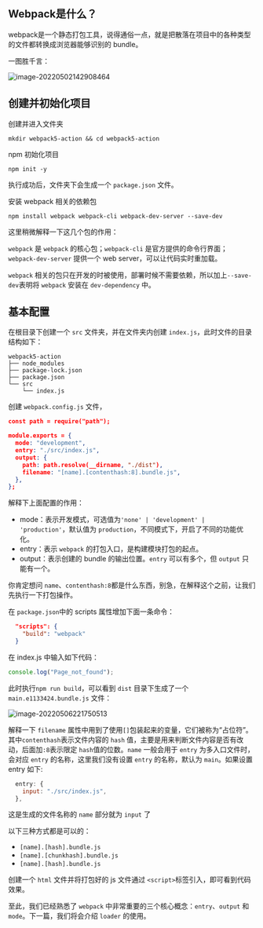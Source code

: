 ## Webpack是什么？

webpack是一个静态打包工具，说得通俗一点，就是把散落在项目中的各种类型的文件都转换成浏览器能够识别的 bundle。

一图胜千言：

![image-20220502142908464](https://cdn.jsdelivr.net/gh/qulingyuan/ly_picture@master/img/202205061903205.png)

## 创建并初始化项目

创建并进入文件夹

```shell
mkdir webpack5-action && cd webpack5-action
```

npm 初始化项目

```shell
npm init -y
```

执行成功后，文件夹下会生成一个 `package.json` 文件。

安装 webpack 相关的依赖包

```shell
npm install webpack webpack-cli webpack-dev-server --save-dev
```

这里稍微解释一下这几个包的作用：

`webpack` 是 `webpack` 的核心包；`webpack-cli` 是官方提供的命令行界面；`webpack-dev-server` 提供一个 web server，可以让代码实时重加载。

`webpack` 相关的包只在开发的时被使用，部署时候不需要依赖，所以加上`--save-dev`表明将 `webpack` 安装在 `dev-dependency` 中。

## 基本配置

在根目录下创建一个 `src` 文件夹，并在文件夹内创建 `index.js`，此时文件的目录结构如下：

```shell
webpack5-action
├── node_modules
├── package-lock.json
├── package.json
└── src
    └── index.js
```

创建 `webpack.config.js` 文件，

```json
const path = require("path");

module.exports = {
  mode: "development",
  entry: "./src/index.js",
  output: {
    path: path.resolve(__dirname, "./dist"),
    filename: "[name].[contenthash:8].bundle.js",
  },
};

```

解释下上面配置的作用：

- mode：表示开发模式，可选值为`'none' | 'development' | 'production'`，默认值为 `production`，不同模式下，开启了不同的功能优化。
- entry：表示 `webpack` 的打包入口，是构建模块打包的起点。
- output：表示创建的 bundle 的输出位置。`entry` 可以有多个，但 `output` 只能有一个。

你肯定想问 `name`、`contenthash:8`都是什么东西，别急，在解释这个之前，让我们先执行一下打包操作。

在 `package.json`中的 scripts 属性增加下面一条命令：

```json
  "scripts": {
    "build": "webpack"
  }
```

在 index.js 中输入如下代码：

```javascript
console.log("Page_not_found");
```

此时执行`npm run build`，可以看到 `dist` 目录下生成了一个 `main.e1133424.bundle.js` 文件：

![image-20220506221750513](https://cdn.jsdelivr.net/gh/qulingyuan/ly_picture@master/img/202205062217602.png)

解释一下 `filename` 属性中用到了使用`[]`包装起来的变量，它们被称为“占位符”。其中`contenthash`表示文件内容的 `hash` 值，主要是用来判断文件内容是否有改动，后面加`:8`表示限定 `hash`值的位数。`name` 一般会用于 `entry` 为多入口文件时，会对应 `entry` 的名称，这里我们没有设置 `entry` 的名称，默认为 `main`。如果设置 entry 如下:

```javascript
  entry: {
    input: "./src/index.js",
  },
```

这是生成的文件名称的 `name` 部分就为 `input` 了

以下三种方式都是可以的：

- `[name].[hash].bundle.js`
- `[name].[chunkhash].bundle.js`
- `[name].[hash].bundle.js`

创建一个 `html` 文件并将打包好的 js 文件通过 `<script>`标签引入，即可看到代码效果。

至此，我们已经熟悉了 `webpack` 中非常重要的三个核心概念：`entry`、`output` 和 `mode`。下一篇，我们将会介绍 `loader` 的使用。
